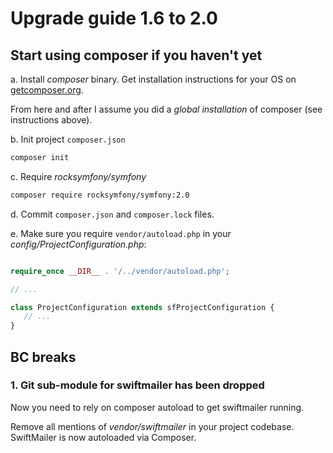 Upgrade guide 1.6 to 2.0
========================

## Start using composer if you haven't yet

a. Install *composer* binary. 
   Get installation instructions for your OS on [getcomposer.org](https://getcomposer.org/doc/00-intro.md).
   
   From here and after I assume you did a *global installation* of composer (see instructions above).

b. Init project `composer.json`
   
   ```bash
   composer init
   ```
   
c. Require *rocksymfony/symfony*

   ```bash
   composer require rocksymfony/symfony:2.0
   ```

d. Commit `composer.json` and `composer.lock` files.

e. Make sure you require `vendor/autoload.php` in your *config/ProjectConfiguration.php*:

   ```php
   
   require_once __DIR__ . '/../vendor/autoload.php';
   
   // ...
   
   class ProjectConfiguration extends sfProjectConfiguration {
      // ...
   }
   
   ```

## BC breaks

### 1. Git sub-module for swiftmailer has been dropped
 
Now you need to rely on composer autoload to get swiftmailer running.

Remove all mentions of *vendor/swiftmailer* in your project codebase. 
SwiftMailer is now autoloaded via Composer.
